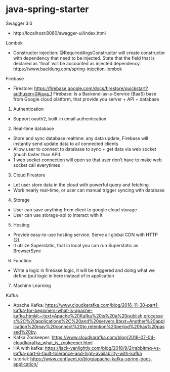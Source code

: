 # java-spring-starter

Swagger 3.0
- http://localhost:8080/swagger-ui/index.html

Lombok
- Constructor injection: @RequiredArgsConstructor will create
constructor with dependency that need to be injected. State that the field
that is declared as 'final' will be accounted as injected dependency. 
https://www.baeldung.com/spring-injection-lombok


Firebase
- Firestore: https://firebase.google.com/docs/firestore/quickstart?authuser=0#java_1
Firebase:
 Is a Backend-as-a-Service (BaaS) base from Google cloud platform, that provide you server + API + database

1. Authentication
- Support oauth2, built-in email authentication
2. Real-time database
- Store and sync database realtime: any data update, Firebase will instantly send update data to all connected clients 
- Allow user to connect to database to sync + get data via web socket (much faster than API). 
- 1 web socket connection will open so that user don’t have to make web socket call everytimes
3. Cloud Firestore
- Let user store data in the cloud with powerful query and fetching
- Work nearly real-time, or user can manual trigger syncing with database
4. Storage
- User can save anything from client to google cloud storage
- User can use storage-api to interact with it
5. Hosting
- Provide easy-to-use hosting service. Serve all global CDN with HTTP (2).
- It utilize Superstatic, that in local you can run Superstatic as BrowserSync
6. Function
- Write a logic in firebase logic, it will be triggered and doing what we define (put logic in here instead of in application
7. Machine Learning



Kafka
- Apache Kafka: https://www.cloudkarafka.com/blog/2016-11-30-part1-kafka-for-beginners-what-is-apache-kafka.html#:~:text=Apache%20Kafka%20is%20a%20publish,processes%2C%20applications%2C%20and%20servers.&text=Another%20application%20may%20connect%20to,retention%20period%20has%20passed%20by.
- Kafka Zookeeper: https://www.cloudkarafka.com/blog/2018-07-04-cloudkarafka_what_is_zookeeper.html 
- HA with kafka: https://jack-vanlightly.com/blog/2018/9/2/rabbitmq-vs-kafka-part-6-fault-tolerance-and-high-availability-with-kafka
- tutorial: https://www.confluent.io/blog/apache-kafka-spring-boot-application/

